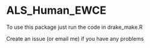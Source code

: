 # ALS_Human_EWCE

To use this package just run the code in drake_make.R

Create an issue (or email me) if you have any problems
